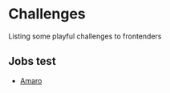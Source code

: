 # Challenges 

Listing some playful challenges to frontenders

## Jobs test

- [Amaro](https://github.com/amarofashion/front-end-challenge)
